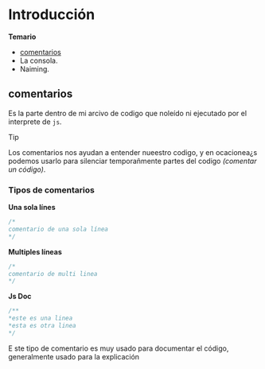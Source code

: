 # Introducción
**Temario**
- [comentarios](#comentarios)
- La consola.
- Naiming.
## comentarios
Es la parte dentro de mi arcivo de codigo que noleído ni ejecutado por el interprete de `js`.
> [!TIP]
> Los comentarios nos ayudan a entender nueestro codigo, y en ocacionea¿s podemos usarlo para silenciar temporañmente partes del codigo *(comentar un código)*.
### Tipos de comentarios
**Una sola línes**
```js
/*
comentario de una sola línea
*/
```
**Multiples líneas**
```js
/*
comentario de multi linea
*/
```
**Js Doc**
```js
/**
*este es una linea
*esta es otra linea
*/
```
E ste tipo de comentario es muy usado para documentar el código, generalmente usado para la explicación